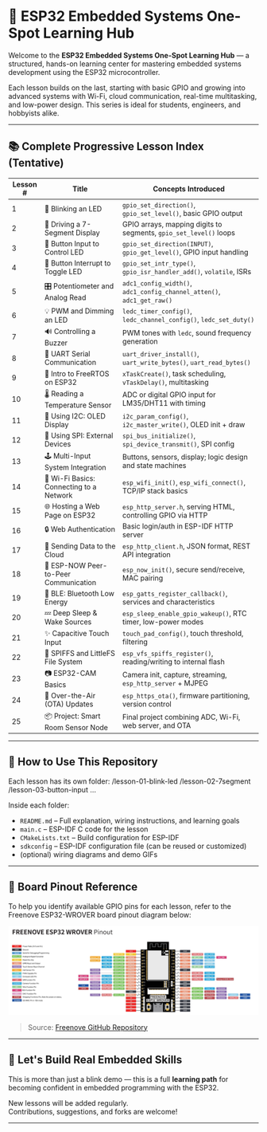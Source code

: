# 📘 ESP32 Embedded Systems One-Spot Learning Hub

Welcome to the **ESP32 Embedded Systems One-Spot Learning Hub** — a structured, hands-on learning center for mastering embedded systems development using the ESP32 microcontroller.

Each lesson builds on the last, starting with basic GPIO and growing into advanced systems with Wi-Fi, cloud communication, real-time multitasking, and low-power design. This series is ideal for students, engineers, and hobbyists alike.

---

## 📚 Complete Progressive Lesson Index (Tentative)

| Lesson # | Title | Concepts Introduced |
|----------|-------|---------------------|
| 1 | 🔴 Blinking an LED | `gpio_set_direction()`, `gpio_set_level()`, basic GPIO output |
| 2 | 🔢 Driving a 7-Segment Display | GPIO arrays, mapping digits to segments, `gpio_set_level()` loops |
| 3 | 🔘 Button Input to Control LED | `gpio_set_direction(INPUT)`, `gpio_get_level()`, GPIO input handling |
| 4 | 🧲 Button Interrupt to Toggle LED | `gpio_set_intr_type()`, `gpio_isr_handler_add()`, `volatile`, ISRs |
| 5 | 🎛️ Potentiometer and Analog Read | `adc1_config_width()`, `adc1_config_channel_atten()`, `adc1_get_raw()` |
| 6 | 💡 PWM and Dimming an LED | `ledc_timer_config()`, `ledc_channel_config()`, `ledc_set_duty()` |
| 7 | 🔊 Controlling a Buzzer | PWM tones with `ledc`, sound frequency generation |
| 8 | 📡 UART Serial Communication | `uart_driver_install()`, `uart_write_bytes()`, `uart_read_bytes()` |
| 9 | 🧵 Intro to FreeRTOS on ESP32 | `xTaskCreate()`, task scheduling, `vTaskDelay()`, multitasking |
| 10 | 🌡️ Reading a Temperature Sensor | ADC or digital GPIO input for LM35/DHT11 with timing |
| 11 | 🧰 Using I2C: OLED Display | `i2c_param_config()`, `i2c_master_write()`, OLED init + draw |
| 12 | 🔌 Using SPI: External Devices | `spi_bus_initialize()`, `spi_device_transmit()`, SPI config |
| 13 | 🕹️ Multi-Input System Integration | Buttons, sensors, display; logic design and state machines |
| 14 | 📶 Wi-Fi Basics: Connecting to a Network | `esp_wifi_init()`, `esp_wifi_connect()`, TCP/IP stack basics |
| 15 | 🌐 Hosting a Web Page on ESP32 | `esp_http_server.h`, serving HTML, controlling GPIO via HTTP |
| 16 | 🔒 Web Authentication | Basic login/auth in ESP-IDF HTTP server |
| 17 | 📲 Sending Data to the Cloud | `esp_http_client.h`, JSON format, REST API integration |
| 18 | 💬 ESP-NOW Peer-to-Peer Communication | `esp_now_init()`, secure send/receive, MAC pairing |
| 19 | 🧠 BLE: Bluetooth Low Energy | `esp_gatts_register_callback()`, services and characteristics |
| 20 | 💤 Deep Sleep & Wake Sources | `esp_sleep_enable_gpio_wakeup()`, RTC timer, low-power modes |
| 21 | ✨ Capacitive Touch Input | `touch_pad_config()`, touch threshold, filtering |
| 22 | 💾 SPIFFS and LittleFS File System | `esp_vfs_spiffs_register()`, reading/writing to internal flash |
| 23 | 📷 ESP32-CAM Basics | Camera init, capture, streaming, `esp_http_server` + MJPEG |
| 24 | 🔄 Over-the-Air (OTA) Updates | `esp_https_ota()`, firmware partitioning, version control |
| 25 | 📦 Project: Smart Room Sensor Node | Final project combining ADC, Wi-Fi, web server, and OTA |

---

## 🧭 How to Use This Repository

Each lesson has its own folder:
/lesson-01-blink-led
/lesson-02-7segment
/lesson-03-button-input
…

Inside each folder:
- `README.md` – Full explanation, wiring instructions, and learning goals  
- `main.c` – ESP-IDF C code for the lesson  
- `CMakeLists.txt` – Build configuration for ESP-IDF  
- `sdkconfig` – ESP-IDF configuration file (can be reused or customized)  
- (optional) wiring diagrams and demo GIFs  

---
## 📌 Board Pinout Reference

To help you identify available GPIO pins for each lesson, refer to the Freenove ESP32-WROVER board pinout diagram below:

![Freenove ESP32-WROVER Pinout](https://github.com/Freenove/Freenove_ESP32_WROVER_Board/raw/main/ESP32_Pinout_V3.0.png)

> Source: [Freenove GitHub Repository](https://github.com/Freenove/Freenove_ESP32_WROVER_Board)

---
## 🚀 Let's Build Real Embedded Skills

This is more than just a blink demo — this is a full **learning path** for becoming confident in embedded programming with the ESP32.

New lessons will be added regularly.  
Contributions, suggestions, and forks are welcome!

---